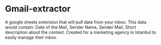 # Gmail-extractor
A google sheets extension that will pull data from your inbox.
This data would contain: Date of the Mail, Sender Name, Sender Mail, Short description about the context.
Created for a marketing agency in Istanbul to easily manage their inbox.
